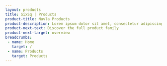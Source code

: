 ```yaml
---
layout: products
title: SixSq | Products
product-title: Nuvla Products
product-description: Lorem ipsum dolor sit amet, consectetur adipiscing elit, sed do eiusmod tempor incididunt ut labore et dolore magna aliqua.
product-next-text: Discover the full product family
product-next-target: overview
breadcrumbs:
 - name: Home
   target: /
 - name: Products
   target: Products
---
```

